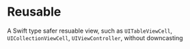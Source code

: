 # Reusable

A Swift type safer resuable view, such as `UITableViewCell`, `UICollectionViewCell`, `UIViewController`, without downcasting

